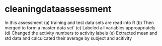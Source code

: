 # cleaningdataassessment 

In this assessment
(a) training and test data sets are read into R
(b) Then merged to form a master data set'
(c) Labeled all variables approapriately
(d) Changed the activity numbers to activity labels
(e) Extracted mean and std data and calculcated their average by subject and acitivity
